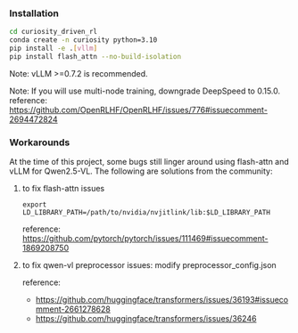 ### Installation

```bash
cd curiosity_driven_rl
conda create -n curiosity python=3.10
pip install -e .[vllm]
pip install flash_attn --no-build-isolation
```

Note: vLLM >=0.7.2 is recommended.

Note: If you will use multi-node training, downgrade DeepSpeed to 0.15.0.
    reference: https://github.com/OpenRLHF/OpenRLHF/issues/776#issuecomment-2694472824

### Workarounds
At the time of this project, some bugs still linger around using flash-attn and vLLM for Qwen2.5-VL. The following are  solutions from the community:
1. to fix flash-attn issues
    ```
    export LD_LIBRARY_PATH=/path/to/nvidia/nvjitlink/lib:$LD_LIBRARY_PATH
    ```
    reference: https://github.com/pytorch/pytorch/issues/111469#issuecomment-1869208750


2. to fix qwen-vl preprocessor issues: modify preprocessor_config.json
    
    reference:
    - https://github.com/huggingface/transformers/issues/36193#issuecomment-2661278628
    - https://github.com/huggingface/transformers/issues/36246
